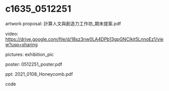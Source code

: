 # c1635_0512251

artwork proposal:
計算人文與創造力工作坊_期末提案.pdf

video:
https://drive.google.com/file/d/18sz3nw0LA4DPb13gpGNCIkjt5LnnoEz1/view?usp=sharing

pictures:
exhibition_pic

poster:
0512251_poster.pdf

ppt:
2021_0108_Honeycomb.pdf

code
